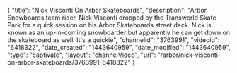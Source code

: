 {
    "title": "Nick Visconti On Arbor Skateboards",
    "description": "Arbor Snowboards team rider, Nick Visconti dropped by the Transworld Skate Park for a quick session on his Arbor Skateboards street deck. Nick is known as an up-in-coming snowboarder but apparently he can get down on the skateboard as well. It's a quickie",
    "channelid": "3763991",
    "videoid": "6418322",
    "date_created": "1443640959",
    "date_modified": "1443640959",
    "type": "captivate",
    "layout": "channelVideo",
    "url": "\/arbor\/nick-visconti-on-arbor-skateboards\/3763991-6418322"
}